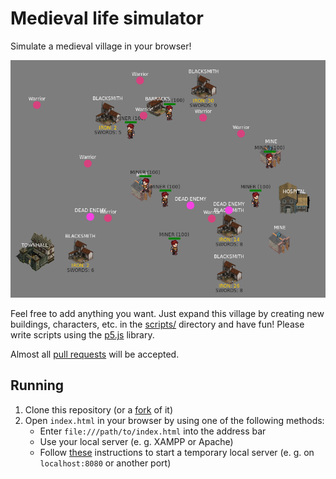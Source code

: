 # Medieval life simulator

Simulate a medieval village in your browser!

![Screenshot](./screenshot.png)

Feel free to add anything you want. Just expand this village by creating new buildings, characters, etc. in the [scripts/](./scripts/) directory and have fun! Please write scripts using the [p5.js](https://p5js.org/reference/) library.

Almost all [pull requests](https://github.com/TomaszWychocki/Medieval-life-simulator/pulls) will be accepted.

## Running

1. Clone this repository (or a [fork](https://github.com/TomaszWychocki/Medieval-life-simulator/fork) of it)
2. Open `index.html` in your browser by using one of the following methods:
    * Enter `file:///path/to/index.html` into the address bar
    * Use your local server (e.&nbsp;g. XAMPP or Apache)
    * Follow [these](https://github.com/processing/p5.js/wiki/Local-server) instructions to start a temporary local server (e.&nbsp;g. on `localhost:8080` or another port)